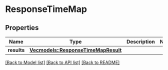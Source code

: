 # ResponseTimeMap

## Properties
Name | Type | Description | Notes
------------ | ------------- | ------------- | -------------
**results** | [**Vec<models::ResponseTimeMapResult>**](ResponseTimeMapResult.md) |  | 

[[Back to Model list]](../README.md#documentation-for-models) [[Back to API list]](../README.md#documentation-for-api-endpoints) [[Back to README]](../README.md)


